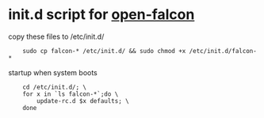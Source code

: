 # init.d script for [open-falcon](http://open-falcon.org/)

copy these files to /etc/init.d/
```
    sudo cp falcon-* /etc/init.d/ && sudo chmod +x /etc/init.d/falcon-*
```

startup when system boots
```
    cd /etc/init.d/; \
    for x in `ls falcon-*`;do \
        update-rc.d $x defaults; \
    done
```
